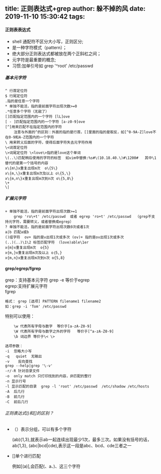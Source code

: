 title: 正则表达式+grep
author: 躲不掉的风
date: 2019-11-10 15:30:42
tags:
---
#### 正则表表达式
- shell 通配符不区分大小写，正则区分;  
- 是一种字符模式（pattern）；  
- 绝大部分正则表达式都被放在两个正斜杠之间；  
- 元字符是最重要的概念;  
- 习惯:加单引号如  grep '^root' /etc/passwd   

##### 基本元字符
	^ 行首定位符
	$ 行尾定位符
	.指的是任意一个字符
	* 单独不能活，指的是前面字符出现次数>=0
	.*任意多个字符（无敌了）
	[]匹配指定范围内的一个字符 [lL]ove
	[ - ]匹配指定范围内的一个字符 [a-z0-9]ove
	[^]用来匹配不在指定范围内的字符
		注意与外面的^的区别：外面的指的是行首，[]里面的指的是取反，如[^0-9A-Z]love不在0-9和A-Z范围内的一个字符
	\ 用来转义后面的字符，使得后面字符失去元字符作用
	\<词首定位符
	\>词尾定位符 \<love\>指的是love这个单词
	\(..\)匹配稍后使用的字符的标签  如vim中替换:%s#\(10.18.40.\)#\1200#   其中\1替代的是第一个括号的内容
	x\{m\}x重复出现m次  o\{5\}
	x\{m,\}x重复出现m次及以上 o\{5,\}
	x\{m,n\}x重复出现m次到n次 o\{5,8\}
	\+
	\|
##### 扩展元字符		
	+ 单独不能活，指的是前面字符出现次数>=1  
		grep 'ro\+t' /etc/passwd  或者 egrep 'ro+t' /etc/passwd  （grep不支持元字符，需要转义，或者替换成egrep）
	? 单独不能活，指的是前面字符出现次数0次或者1次
	a|b 匹配a或b
	()组字符  ov+ 指的是v出现1次或多次 (ov)+ 指的是ov出现1次或多次 
	(..)(..)\1\2 标签匹配字符 （love)able\1er 	
	x{m}x重复出现m次  o{5}
	x{m,}x重复出现m次及以上 o｛5,}
	x{m,n}x重复出现m次到n次 o{5,8}

#### grep/egrep/fgrep
  grep：支持基本元字符  grep -e 等价于egrep  
  egrep:支持扩展元字符  
  fgrep   
    
    格式： grep [选项] PATTERN filename1 filename2
    如：grep -i 'Tom' /etc/passwd
    
   特别可以使用：
   
	    \w 代表所有字母与数字  等价于[a-zA-Z0-9]
	    \W 代表所有字母与数字之外的字符   等价于[^a-zA-Z0-9]
	    \b 词边界 等价于\< \>
        
	选项参数：
	-i  忽略大小写
	-q   quiet  无输出
	-v    反向查找
	grep --help|grep '\-v'
    -r/-R 针对目录文件
    -o  only match 只打印找到的内容，非匹配的整行
    -n 显示行号
    -l 显示匹配的目录  grep -l 'root' /etc/passwd  /etc/shadow /etc/hosts
    -A  后几行
    -B  前几行
    -C  前后几行
    
###### 正则表达式()和[]的区别？
- （）表示分组，可以有多个字符

	(ab){1,3},就表示ab一起连续出现最少1次，最多三次。如果没有括号的话，ab{1,3},
(abc|bcd|cde),表示这一段是abc、bcd、cde三者之一

- []单个进行匹配

	例如[(a)],会匹配(、a、)、这三个字符

